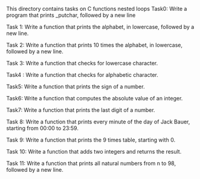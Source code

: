 This directory contains tasks on C functions nested loops
Task0: Write a program that prints _putchar, followed by a new line

Task 1: Write a function that prints the alphabet, in lowercase, followed by a new line.

Task 2: Write a function that prints 10 times the alphabet, in lowercase, followed by a new line.

Task 3: Write a function that checks for lowercase character.

Task4 : Write a function that checks for alphabetic character.

Task5: Write a function that prints the sign of a number.

Task6: Write a function that computes the absolute value of an integer.

Task7: Write a function that prints the last digit of a number.

Task 8: Write a function that prints every minute of the day of Jack Bauer, starting from 00:00 to 23:59.

Task 9: Write a function that prints the 9 times table, starting with 0.

Task 10: Write a function that adds two integers and returns the result.

Task 11: Write a function that prints all natural numbers from n to 98, followed by a new line.

